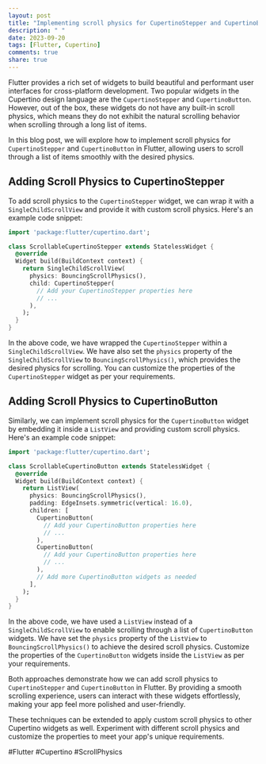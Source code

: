 ```yaml
---
layout: post
title: "Implementing scroll physics for CupertinoStepper and CupertinoButton in Flutter"
description: " "
date: 2023-09-20
tags: [Flutter, Cupertino]
comments: true
share: true
---
```


Flutter provides a rich set of widgets to build beautiful and performant user interfaces for cross-platform development. Two popular widgets in the Cupertino design language are the `CupertinoStepper` and `CupertinoButton`. However, out of the box, these widgets do not have any built-in scroll physics, which means they do not exhibit the natural scrolling behavior when scrolling through a long list of items.

In this blog post, we will explore how to implement scroll physics for `CupertinoStepper` and `CupertinoButton` in Flutter, allowing users to scroll through a list of items smoothly with the desired physics.

## Adding Scroll Physics to CupertinoStepper

To add scroll physics to the `CupertinoStepper` widget, we can wrap it with a `SingleChildScrollView` and provide it with custom scroll physics. Here's an example code snippet:

```dart
import 'package:flutter/cupertino.dart';

class ScrollableCupertinoStepper extends StatelessWidget {
  @override
  Widget build(BuildContext context) {
    return SingleChildScrollView(
      physics: BouncingScrollPhysics(),
      child: CupertinoStepper(
        // Add your CupertinoStepper properties here
        // ...
      ),
    );
  }
}
```

In the above code, we have wrapped the `CupertinoStepper` within a `SingleChildScrollView`. We have also set the `physics` property of the `SingleChildScrollView` to `BouncingScrollPhysics()`, which provides the desired physics for scrolling. You can customize the properties of the `CupertinoStepper` widget as per your requirements.

## Adding Scroll Physics to CupertinoButton

Similarly, we can implement scroll physics for the `CupertinoButton` widget by embedding it inside a `ListView` and providing custom scroll physics. Here's an example code snippet:

```dart
import 'package:flutter/cupertino.dart';

class ScrollableCupertinoButton extends StatelessWidget {
  @override
  Widget build(BuildContext context) {
    return ListView(
      physics: BouncingScrollPhysics(),
      padding: EdgeInsets.symmetric(vertical: 16.0),
      children: [
        CupertinoButton(
          // Add your CupertinoButton properties here
          // ...
        ),
        CupertinoButton(
          // Add your CupertinoButton properties here
          // ...
        ),
        // Add more CupertinoButton widgets as needed
      ],
    );
  }
}
```

In the above code, we have used a `ListView` instead of a `SingleChildScrollView` to enable scrolling through a list of `CupertinoButton` widgets. We have set the `physics` property of the `ListView` to `BouncingScrollPhysics()` to achieve the desired scroll physics. Customize the properties of the `CupertinoButton` widgets inside the `ListView` as per your requirements.

Both approaches demonstrate how we can add scroll physics to `CupertinoStepper` and `CupertinoButton` in Flutter. By providing a smooth scrolling experience, users can interact with these widgets effortlessly, making your app feel more polished and user-friendly.

These techniques can be extended to apply custom scroll physics to other Cupertino widgets as well. Experiment with different scroll physics and customize the properties to meet your app's unique requirements.

#Flutter #Cupertino #ScrollPhysics
